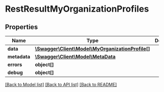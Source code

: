 # RestResultMyOrganizationProfiles

## Properties
Name | Type | Description | Notes
------------ | ------------- | ------------- | -------------
**data** | [**\Swagger\Client\Model\MyOrganizationProfile[]**](MyOrganizationProfile.md) |  | [optional] 
**metadata** | [**\Swagger\Client\Model\MetaData**](MetaData.md) |  | [optional] 
**errors** | **object[]** |  | [optional] 
**debug** | **object[]** |  | [optional] 

[[Back to Model list]](../README.md#documentation-for-models) [[Back to API list]](../README.md#documentation-for-api-endpoints) [[Back to README]](../README.md)


